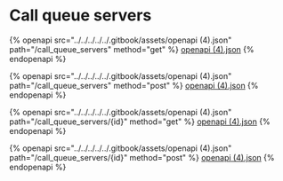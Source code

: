 # Call queue servers

{% openapi src="../../../../../.gitbook/assets/openapi (4).json" path="/call_queue_servers" method="get" %}
[openapi (4).json](<../../../../../.gitbook/assets/openapi (4).json>)
{% endopenapi %}

{% openapi src="../../../../../.gitbook/assets/openapi (4).json" path="/call_queue_servers" method="post" %}
[openapi (4).json](<../../../../../.gitbook/assets/openapi (4).json>)
{% endopenapi %}

{% openapi src="../../../../../.gitbook/assets/openapi (4).json" path="/call_queue_servers/{id}" method="get" %}
[openapi (4).json](<../../../../../.gitbook/assets/openapi (4).json>)
{% endopenapi %}

{% openapi src="../../../../../.gitbook/assets/openapi (4).json" path="/call_queue_servers/{id}" method="post" %}
[openapi (4).json](<../../../../../.gitbook/assets/openapi (4).json>)
{% endopenapi %}
